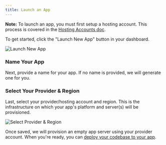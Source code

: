 ```yaml
---
title: Launch an App
---
```


**Note:** To launch an app, you must first setup a hosting account. This process is covered in the [Hosting Accounts doc](/account/hosting-accounts/).

To get started, click the "Launch New App" button in your dashboard.

![Launch New App](/src-images/app-launch-button.png)

### Name Your App
Next, provide a name for your app. If no name is provided, we will generate one for you.

### Select Your Provider & Region
Last, select your provider/hosting account and region. This is the infrastructure on which your app's platform and server(s) will be provisioned.

![Select Provider & Region](/src-images/app-launch-provider-region.png)

Once saved, we will provision an empty app server using your provider account. When you're ready, you can [deploy your codebase to your app](/getting-started/deploy-code/).
